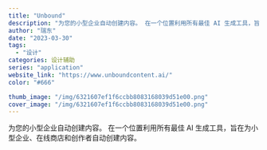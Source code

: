 ```yaml
---
title: "Unbound"
description: "为您的小型企业自动创建内容。 在一个位置利用所有最佳 AI 生成工具，旨在为小型企业、在线商店和创作者自动创建内容。 "
author: "瑞东"
date: "2023-03-30"
tags:
  - "设计"
categories: 设计辅助
series: "application"
website_link: "https://www.unboundcontent.ai/"
color: "#666"

thumb_image: "/img/6321607ef1f6ccbb8083168039d51e00.png"
cover_image: "/img/6321607ef1f6ccbb8083168039d51e00.png"
---
```


为您的小型企业自动创建内容。 在一个位置利用所有最佳 AI 生成工具，旨在为小型企业、在线商店和创作者自动创建内容。 